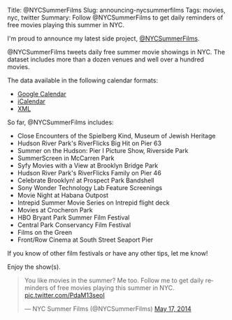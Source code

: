 Title: @NYCSummerFilms
Slug: announcing-nycsummerfilms
Tags: movies, nyc, twitter
Summary: Follow @NYCSummerFilms to get daily reminders of free movies playing this summer in NYC.

I'm proud to announce my latest side project, [@NYCSummerFilms](https://twitter.com/nycsummerfilms). 

@NYCSummerFilms tweets daily free summer movie showings in NYC. The dataset includes more than a dozen venues and well over a hundred movies.

The data available in the following calendar formats:

* [Google Calendar](http://hrfnk.tk/RWBH6u)
* [iCalendar](http://hrfnk.tk/1n28wbQ)
* [XML](http://hrfnk.tk/RWBP5X)

So far, @NYCSummerFilms includes:

* Close Encounters of the Spielberg Kind, Museum of Jewish Heritage
* Hudson River Park's RiverFlicks Big Hit on Pier 63
* Summer on the Hudson: Pier I Picture Show, Riverside Park
* SummerScreen in McCarren Park
* Syfy Movies with a View at Brooklyn Bridge Park
* Hudson River Park's RiverFlicks Family on Pier 46
* Celebrate Brooklyn! at Prospect Park Bandshell
* Sony Wonder Technology Lab Feature Screenings
* Movie Night at Habana Outpost
* Intrepid Summer Movie Series on Intrepid flight deck
* Movies at Crocheron Park
* HBO Bryant Park Summer Film Festival
* Central Park Conservancy Film Festival
* Films on the Green
* Front/Row Cinema at South Street Seaport Pier

If you know of other film festivals or have any other tips, let me know!

Enjoy the show(s).

<blockquote class="twitter-tweet" lang="en"><p>You like movies in the summer? Me too. Follow me to get daily reminders of free movies playing this summer in NYC. <a href="http://t.co/PdaM13seoI">pic.twitter.com/PdaM13seoI</a></p>&mdash; NYC Summer Films (@NYCSummerFilms) <a href="https://twitter.com/NYCSummerFilms/statuses/467752382022303744">May 17, 2014</a></blockquote>
<script async src="//platform.twitter.com/widgets.js" charset="utf-8"></script>
